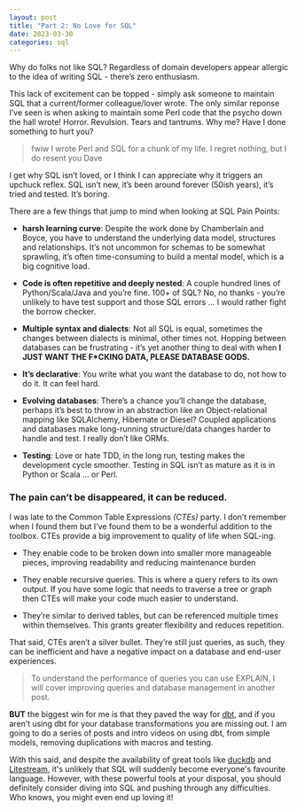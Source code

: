 ```yaml
---
layout: post
title: "Part 2: No Love for SQL"
date: 2023-03-30
categories: sql
---
```


Why do folks not like SQL? Regardless of domain developers appear allergic to the  idea of writing SQL - there’s zero enthusiasm.

This lack of excitement can be topped - simply ask someone to maintain SQL that a current/former colleague/lover wrote. The only similar reponse I’ve seen is when asking to maintain some Perl code that the psycho down the hall wrote! Horror. Revulsion. Tears and tantrums. Why me? Have I done something to hurt you?

> fwiw I wrote Perl and SQL for a chunk of my life. I regret nothing, but I do resent you Dave

I get why SQL isn’t loved, or I think I can appreciate why it triggers an upchuck reflex. SQL isn’t new, it’s been around forever (50ish years), it’s tried and tested. It’s boring.

There are a few things that jump to mind when looking at SQL Pain Points:

* __harsh learning curve__: Despite the work done by Chamberlain and Boyce, you have to understand the underlying data model, structures and relationships. It’s not uncommon for schemas to be somewhat sprawling, it’s often time-consuming to build a mental model, which is a big cognitive load.

* __Code is often repetitive and deeply nested__: A couple hundred lines of Python/Scala/Java and you’re fine. 100+ of SQL? No, no thanks - you’re unlikely to have test support and those SQL errors … I would rather fight the borrow checker.

* __Multiple syntax and dialects__: Not all SQL is equal, sometimes the changes between dialects is minimal, other times not. Hopping between databases can be frustrating - it’s yet another thing to deal with when __I JUST WANT THE F*CKING DATA, PLEASE DATABASE GODS.__

* __It’s declarative__: You write what you want the database to do, not how to do it. It can feel hard.

* __Evolving databases__: There’s a chance you’ll change the database, perhaps it’s best to throw in an abstraction like an Object-relational mapping like SQLAlchemy, Hibernate or Diesel? Coupled applications and databases make long-running structure/data changes harder to handle and test. I really don’t like ORMs.

* __Testing__: Love or hate TDD, in the long run, testing makes the development cycle smoother. Testing in SQL isn’t as mature as it is in Python or Scala … or Perl.


### The pain can’t be disappeared, it can be reduced.

I was late to the Common Table Expressions _(CTEs)_ party. I don’t remember when I found them but I’ve found them to be a wonderful addition to the toolbox. CTEs provide a big improvement to quality of life when SQL-ing.

* They enable code to be broken down into smaller more manageable pieces, improving readability and reducing maintenance burden

* They enable recursive queries. This is where a query refers to its own output. If you have some logic that needs to traverse a tree or
graph then CTEs will make your code much easier to understand.

* They’re similar to derived tables, but can be referenced multiple times within themselves.  This grants greater flexibility and reduces repetition.

That said, CTEs aren’t a silver bullet.  They’re still just queries, as such, they can be inefficient and have a negative impact on a database and end-user experiences.

> To understand the performance of queries you can use EXPLAIN, I will cover improving queries and database management in another post.

__BUT__ the biggest win for me is that they paved the way for [dbt](https://docs.getdbt.com/docs/introduction), and if you aren’t using dbt for your database transformations you are missing out. I am going to do a series of posts and intro videos on using dbt, from simple models, removing duplications with macros and testing.

With this said, and despite the availability of great tools like [duckdb](https://duckdb.org/) and [Litestream](https://litestream.io/), it's unlikely that SQL will suddenly become everyone's favourite language. However, with these powerful tools at your disposal, you should definitely consider diving into SQL and pushing through any difficulties. Who knows, you might even end up loving it!
